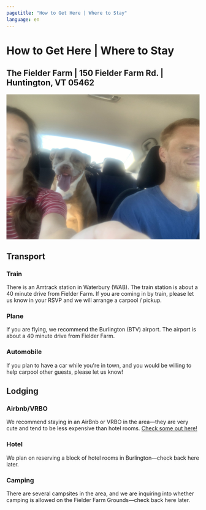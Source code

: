 ```yaml
---
pagetitle: "How to Get Here | Where to Stay"
language: en
---
```



# How to Get Here | Where to Stay
## The Fielder Farm | 150 Fielder Farm Rd. | Huntington, VT 05462

![Road Trip](dahl_car.jpg "Dahlia + Humans in a Car")

## Transport

### Train

There is an Amtrack station in Waterbury (WAB). The train station is
about a 40 minute drive from Fielder Farm.  If you are coming in by
train, please let us know in your RSVP and we will arrange a carpool /
pickup.

### Plane

If you are flying, we recommend the Burlington (BTV) airport. The
airport is about a 40 minute drive from Fielder Farm.

### Automobile

If you plan to have a car while you're in town, and you would be
willing to help carpool other guests, please let us know!

## Lodging
### Airbnb/VRBO
We recommend staying in an AirBnb or VRBO in the area—they are very cute and tend to be less expensive than hotel rooms. [Check some out here!](https://www.vrbo.com/search/keywords:huntington-vermont-united-states-of-america/arrival:2023-08-11/departure:2023-08-13?adultsCount=2&petIncluded=false&filterByTotalPrice=true)

### Hotel
We plan on reserving a block of hotel rooms in Burlington—check back here later.

### Camping
There are several campsites in the area, and we are inquiring into whether camping is allowed on the Fielder Farm Grounds—check back here later.
